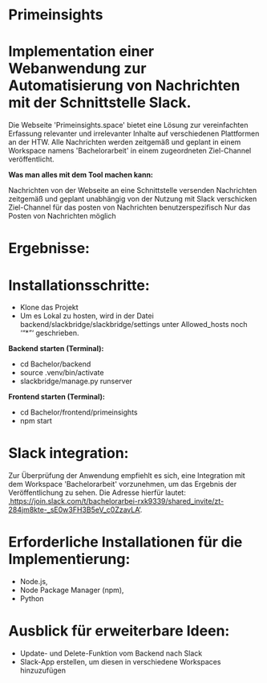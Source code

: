 # Primeinsights 

# Implementation einer Webanwendung zur Automatisierung von Nachrichten mit der Schnittstelle Slack.

Die Webseite 'Primeinsights.space' bietet eine Lösung zur vereinfachten Erfassung relevanter und irrelevanter Inhalte auf verschiedenen Plattformen an der HTW. Alle Nachrichten werden zeitgemäß und geplant in einem Workspace namens 'Bachelorarbeit' in einem zugeordneten Ziel-Channel veröffentlicht.


**Was man alles mit dem Tool machen kann:**
 
Nachrichten von der Webseite an eine Schnittstelle versenden 
Nachrichten zeitgemäß und geplant unabhängig von der Nutzung mit Slack verschicken
Ziel-Channel für das posten von Nachrichten benutzerspezifisch
Nur das Posten von Nachrichten möglich 


# Ergebnisse: 



# Installationsschritte:
- Klone das Projekt 
- Um es Lokal zu hosten, wird in der Datei backend/slackbridge/slackbridge/settings unter Allowed_hosts noch ‘“*”‘ geschrieben. 


**Backend starten (Terminal):** 
- cd Bachelor/backend
- source .venv/bin/activate
- slackbridge/manage.py runserver

**Frontend starten (Terminal):**
- cd Bachelor/frontend/primeinsights
- npm start


# Slack integration:
Zur Überprüfung der Anwendung empfiehlt es sich, eine Integration mit dem Workspace 'Bachelorarbeit' vorzunehmen, um das Ergebnis der Veröffentlichung zu sehen. Die Adresse hierfür lautet: ‚https://join.slack.com/t/bachelorarbei-rxk9339/shared_invite/zt-284jm8kte-_sE0w3FH3B5eV_c0ZzavLA‘. 


# Erforderliche Installationen für die Implementierung:
- Node.js,
- Node Package Manager (npm),
- Python


# Ausblick für erweiterbare Ideen:
- Update- und Delete-Funktion vom Backend nach Slack 
- Slack-App erstellen, um diesen in verschiedene Workspaces hinzuzufügen 





